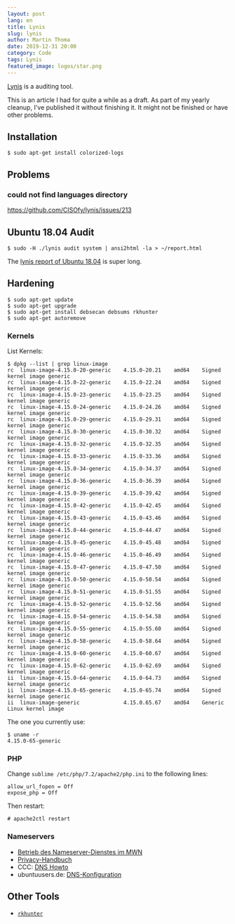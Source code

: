 ```yaml
---
layout: post
lang: en
title: Lynis
slug: lynis
author: Martin Thoma
date: 2019-12-31 20:00
category: Code
tags: Lynis
featured_image: logos/star.png
---
```

[Lynis](https://cisofy.com/documentation/lynis/get-started/) is a auditing tool.

<div class="info">This is an article I had for quite a while as a draft. As part of my yearly cleanup, I've published it without finishing it. It might not be finished or have other problems.</div>

## Installation

```shell
$ sudo apt-get install colorized-logs
```

## Problems

### could not find languages directory

https://github.com/CISOfy/lynis/issues/213


## Ubuntu 18.04 Audit

```shell
$ sudo -H ./lynis audit system | ansi2html -la > ~/report.html
```

The [lynis report of Ubuntu 18.04](https://martin-thoma.com/pdf/lynis-report.pdf) is super long.



## Hardening

```shell
$ sudo apt-get update
$ sudo apt-get upgrade
$ sudo apt-get install debsecan debsums rkhunter
$ sudo apt-get autoremove
```

### Kernels

List Kernels:

```shell
$ dpkg --list | grep linux-image
rc  linux-image-4.15.0-20-generic    4.15.0-20.21    amd64    Signed kernel image generic
rc  linux-image-4.15.0-22-generic    4.15.0-22.24    amd64    Signed kernel image generic
rc  linux-image-4.15.0-23-generic    4.15.0-23.25    amd64    Signed kernel image generic
rc  linux-image-4.15.0-24-generic    4.15.0-24.26    amd64    Signed kernel image generic
rc  linux-image-4.15.0-29-generic    4.15.0-29.31    amd64    Signed kernel image generic
rc  linux-image-4.15.0-30-generic    4.15.0-30.32    amd64    Signed kernel image generic
rc  linux-image-4.15.0-32-generic    4.15.0-32.35    amd64    Signed kernel image generic
rc  linux-image-4.15.0-33-generic    4.15.0-33.36    amd64    Signed kernel image generic
rc  linux-image-4.15.0-34-generic    4.15.0-34.37    amd64    Signed kernel image generic
rc  linux-image-4.15.0-36-generic    4.15.0-36.39    amd64    Signed kernel image generic
rc  linux-image-4.15.0-39-generic    4.15.0-39.42    amd64    Signed kernel image generic
rc  linux-image-4.15.0-42-generic    4.15.0-42.45    amd64    Signed kernel image generic
rc  linux-image-4.15.0-43-generic    4.15.0-43.46    amd64    Signed kernel image generic
rc  linux-image-4.15.0-44-generic    4.15.0-44.47    amd64    Signed kernel image generic
rc  linux-image-4.15.0-45-generic    4.15.0-45.48    amd64    Signed kernel image generic
rc  linux-image-4.15.0-46-generic    4.15.0-46.49    amd64    Signed kernel image generic
rc  linux-image-4.15.0-47-generic    4.15.0-47.50    amd64    Signed kernel image generic
rc  linux-image-4.15.0-50-generic    4.15.0-50.54    amd64    Signed kernel image generic
rc  linux-image-4.15.0-51-generic    4.15.0-51.55    amd64    Signed kernel image generic
rc  linux-image-4.15.0-52-generic    4.15.0-52.56    amd64    Signed kernel image generic
rc  linux-image-4.15.0-54-generic    4.15.0-54.58    amd64    Signed kernel image generic
rc  linux-image-4.15.0-55-generic    4.15.0-55.60    amd64    Signed kernel image generic
rc  linux-image-4.15.0-58-generic    4.15.0-58.64    amd64    Signed kernel image generic
rc  linux-image-4.15.0-60-generic    4.15.0-60.67    amd64    Signed kernel image generic
rc  linux-image-4.15.0-62-generic    4.15.0-62.69    amd64    Signed kernel image generic
ii  linux-image-4.15.0-64-generic    4.15.0-64.73    amd64    Signed kernel image generic
ii  linux-image-4.15.0-65-generic    4.15.0-65.74    amd64    Signed kernel image generic
ii  linux-image-generic              4.15.0.65.67    amd64    Generic Linux kernel image
```

The one you currently use:

```shell
$ uname -r
4.15.0-65-generic
```

### PHP

Change `sublime /etc/php/7.2/apache2/php.ini` to the following lines:

```text
allow_url_fopen = Off
expose_php = Off
```

Then restart:

```shell
# apache2ctl restart
```

### Nameservers

* [Betrieb des Nameserver-Dienstes im MWN](https://www.lrz.de/services/netzdienste/dns/)
* [Privacy-Handbuch](https://www.privacy-handbuch.de/handbuch_93d.htm)
* CCC: [DNS Howto](https://www.ccc.de/censorship/dns-howto/)
* ubuntuusers.de: [DNS-Konfiguration](https://wiki.ubuntuusers.de/DNS-Konfiguration/)

## Other Tools

* [`rkhunter`](https://wiki.ubuntuusers.de/rkhunter/)
